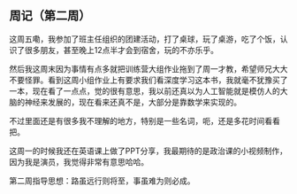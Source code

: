 ## 周记（第二周）

  这周五嘞，我参加了班主任组织的团建活动，打了桌球，玩了桌游，吃了个饭，认识了很多朋友，甚至晚上12点半才会到宿舍，玩的不亦乐乎。

然后我这周末因为事情有点多就把训练营大组作业拖到了周一才教，希望师兄大大不要怪罪。看到这周小组作业上有要求我们看深度学习这本书，我就毫不犹豫买了一本，现在看了一点点，觉的很有意思，我以前还真以为人工智能就是模仿人的大脑的神经来发展的，现在看来还真不是，大部分是靠数学来实现的。

不过里面还是有很多我不理解的地方，特别是一些名词，呃，还是多花时间看看把。

这周一的时候我还在英语课上做了PPT分享，我最期待的是政治课的小视频制作，因为我是演员，我觉得非常有意思哈哈。

第二周指导思想：路虽远行则将至，事虽难为则必成。



